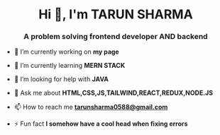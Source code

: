 
<h1 align="center">Hi 👋, I'm TARUN SHARMA </h1>
<h3 align="center">A problem solving frontend developer AND backend</h3>

- 🔭 I’m currently working on **my page**

- 🌱 I’m currently learning **MERN STACK**

- 🤝 I’m looking for help with **JAVA**
- 💬 Ask me about **HTML,CSS,JS,TAILWIND,REACT,REDUX,NODE.JS**
- 📫 How to reach me **tarunsharma0588@gmail.com**
- ⚡ Fun fact **I somehow have a cool head when fixing errors**

